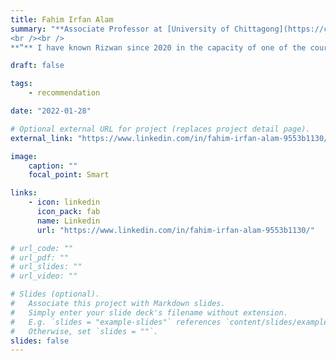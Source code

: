 ```yaml
---
title: Fahim Irfan Alam
summary: "**Associate Professor at [University of Chittagong](https://cu.ac.bd/)**
<br /><br />
**‟** I have known Rizwan since 2020 in the capacity of one of the course instructors and fellow researcher. I noticed his sincere motivation in acquiring substantial knowledge in Machine learning during the course work, which ultimately took a solid shape after he joined our research group. He showed profound dedication, hardworking attitude and excellent research capabilities in his way to co-author several publications, one of which was principally authored by him. His development skills cover a wide variety of range, starting from traditional programming languages to web development and finally to recent machine learning tools including major applications used for implementing deep learning-based solutions. To my maximum confidence, I sincerely believe that Rizwan will be an excellent choice in graduate programs and also, for industry-based positions as he tremendously fit for those roles. **”**"

draft: false

tags:
    - recommendation

date: "2022-01-28"

# Optional external URL for project (replaces project detail page).
external_link: "https://www.linkedin.com/in/fahim-irfan-alam-9553b1130/"

image:
    caption: ""
    focal_point: Smart

links:
    - icon: linkedin
      icon_pack: fab
      name: Linkedin
      url: "https://www.linkedin.com/in/fahim-irfan-alam-9553b1130/"

# url_code: ""
# url_pdf: ""
# url_slides: ""
# url_video: ""

# Slides (optional).
#   Associate this project with Markdown slides.
#   Simply enter your slide deck's filename without extension.
#   E.g. `slides = "example-slides"` references `content/slides/example-slides.md`.
#   Otherwise, set `slides = ""`.
slides: false
---
```

